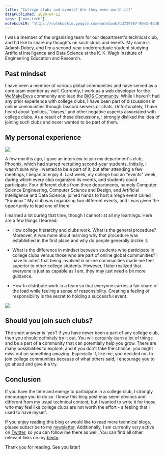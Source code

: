 ```yaml
---
title: "College clubs and events? Are they even worth it?"
datePublished: 2024-04-11
tags: ['non-tech']
notebookLM: "https://notebooklm.google.com/notebook/bd729767-86e3-45d8-bb69-3f291858e712?artifactId=561e493d-2869-436e-b435-34a10bfdc409"
---
```


I was a member of the organizing team for our department's technical club, and I'd like to share my thoughts on such clubs and events. My name is Adarsh Dubey, and I'm a second-year undergraduate student studying Artificial Intelligence and Data Science at the K. K. Wagh Institute of Engineering Education and Research.

## Past mindset

I have been a member of various global communities and have served as a core team member as well. Currently, I work as a web developer for the [WeMakeDevs](https://twitter.com/wemakedevs) community and lead the [BiOS Community](https://twitter.com/bios_twt). While I haven't had any prior experience with college clubs, I have been part of discussions in online communities through Discord servers or chats. Unfortunately, I have heard about 'politics,' 'biases,' and other negative aspects associated with college clubs. As a result of these discussions, I strongly disliked the idea of joining such clubs and never wanted to be part of them.

## My personal experience

![](https://cdn.hashnode.com/res/hashnode/image/upload/v1712856788107/fde25ae2-acfe-4b23-86b8-ea275bb220be.png)

A few months ago, I gave an interview to join my department's club, Phoenix, which had started recruiting second-year students. Initially, I wasn't sure why I wanted to be a part of it, but after attending a few meetings, I began to enjoy it. Last week, my college had an "events" week, during which every club organized its events, and students could participate. Four different clubs from three departments, namely Computer Science Engineering, Computer Science and Design, and Artificial Intelligence and Data Science, joined hands to host a mega event called "Equinox." My club was organizing two different events, and I was given the opportunity to lead one of them.

I learned a lot during that time, though I cannot list all my learnings. Here are a few things I learned:

* How college hierarchy and clubs work. What is the general procedure? Moreover, it was more about learning why that procedure was established in the first place and why do people generally dislike it.
    
* What is the difference in mindset between students who participate in college clubs versus those who are part of online global communities? I have to admit that being involved in online communities made me feel superior to other college students. However, I later realized that everyone is just as capable as I am, they may just need a bit more guidance.
    
* How to distribute work in a team so that everyone carries a fair share of the load while feeling a sense of responsibility. Creating a feeling of responsibility is the secret to holding a successful event.
    

![](https://cdn.hashnode.com/res/hashnode/image/upload/v1712857126640/0b3b6c8e-1e93-40ac-a936-9ae08d811456.jpeg)

## Should you join such clubs?

The short answer is 'yes'! If you have never been a part of any college club, then you should definitely try it out. You will certainly learn a lot of things and be a part of a community that can potentially help you grow. There are many possibilities to explore, and if you don't take the chance, you might miss out on something amazing. Especially if, like me, you decided not to join college communities because of what others said, I encourage you to go ahead and give it a try.

## Conclusion

If you have the time and energy to participate in a college club, I strongly encourage you to do so. I know this blog post may seem obvious and different from my usual technical content, but I wanted to write it for those who may feel like college clubs are not worth the effort - a feeling that I used to have myself.

If you enjoy reading this blog or would like to read more technical blogs, please subscribe to my [newsletter](https://adarshdubey.com). Additionally, I am currently very active on [Twitter](https://twitter.com/inclinedadarsh), so you can follow me there as well. You can find all other relevant links on my [bento](https://bento.me/adarsh).

Thank you for reading. See you later!